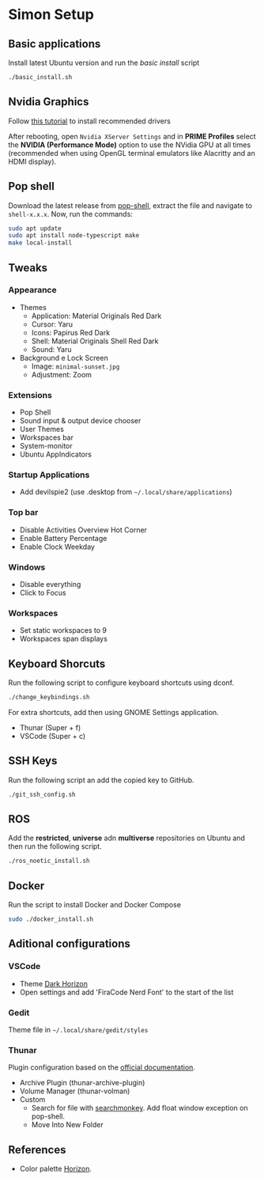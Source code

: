 # Simon Setup

## Basic applications

Install latest Ubuntu version and run the *basic install* script

```bash
./basic_install.sh
```

## Nvidia Graphics

Follow [this tutorial](https://linuxconfig.org/how-to-install-the-nvidia-drivers-on-ubuntu-20-04-focal-fossa-linux) to install recommended drivers

After rebooting, open `Nvidia XServer Settings` and in **PRIME Profiles** select the **NVIDIA (Performance Mode)** option to use the NVidia GPU at all times (recommended when using OpenGL terminal emulators like Alacritty and an HDMI display).

## Pop shell

Download the latest release from [pop-shell](https://github.com/pop-os/shell), extract the file and navigate to `shell-x.x.x`. Now, run the commands:

```bash
sudo apt update
sudo apt install node-typescript make
make local-install
```

## Tweaks

### Appearance

- Themes
    - Application: Material Originals Red Dark
    - Cursor: Yaru
    - Icons: Papirus Red Dark
    - Shell: Material Originals Shell Red Dark
    - Sound: Yaru
- Background e Lock Screen
    - Image: `minimal-sunset.jpg`
    - Adjustment: Zoom

### Extensions

- Pop Shell
- Sound input & output device chooser
- User Themes
- Workspaces bar
- System-monitor
- Ubuntu AppIndicators

### Startup Applications

- Add devilspie2 (use .desktop from `~/.local/share/applications`)

### Top bar

- Disable Activities Overview Hot Corner
- Enable Battery Percentage
- Enable Clock Weekday

### Windows

- Disable everything
- Click to Focus

### Workspaces

- Set static workspaces to 9
- Workspaces span displays

## Keyboard Shorcuts

Run the following script to configure keyboard shortcuts using dconf.

```bash
./change_keybindings.sh
```

For extra shortcuts, add then using GNOME Settings application.

- Thunar (Super + f)
- VSCode (Super + c)

## SSH Keys

Run the following script an add the copied key to GitHub.

```bash
./git_ssh_config.sh
```

## ROS

Add the **restricted**, **universe** adn **multiverse** repositories on Ubuntu and then run the following script.

```bash
./ros_noetic_install.sh
```

## Docker

Run the script to install Docker and Docker Compose

```bash
sudo ./docker_install.sh
```

## Aditional configurations

### VSCode

- Theme [Dark Horizon](https://github.com/mcagampan/dark-horizon)
- Open settings and add 'FiraCode Nerd Font' to the start of the list

### Gedit

Theme file in `~/.local/share/gedit/styles`

### Thunar

Plugin configuration based on the [official documentation](https://docs.xfce.org/xfce/thunar/start#thunar_plugins).
- Archive Plugin (thunar-archive-plugin)
- Volume Manager (thunar-volman)
- Custom
    - Search for file with [searchmonkey](https://askubuntu.com/questions/1085224/ubuntu-file-search-in-thunar). Add float window exception on pop-shell.
    - Move Into New Folder


## References

- Color palette [Horizon](https://horizontheme.netlify.app/).